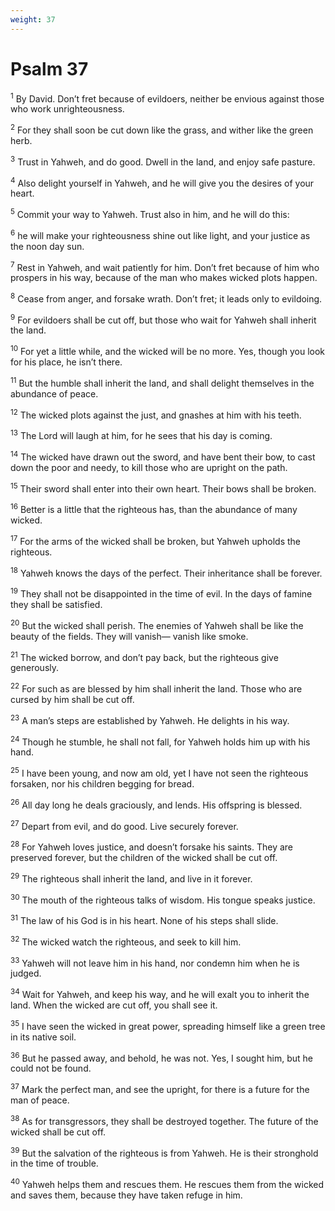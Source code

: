 ```yaml
---
weight: 37
---
```


# Psalm 37

<sup>1</sup> By David. Don’t fret because of evildoers, neither be envious against those who work unrighteousness. 

<sup>2</sup> For they shall soon be cut down like the grass, and wither like the green herb. 

<sup>3</sup> Trust in Yahweh, and do good. Dwell in the land, and enjoy safe pasture. 

<sup>4</sup> Also delight yourself in Yahweh, and he will give you the desires of your heart. 

<sup>5</sup> Commit your way to Yahweh. Trust also in him, and he will do this: 

<sup>6</sup> he will make your righteousness shine out like light, and your justice as the noon day sun. 

<sup>7</sup> Rest in Yahweh, and wait patiently for him. Don’t fret because of him who prospers in his way, because of the man who makes wicked plots happen. 

<sup>8</sup> Cease from anger, and forsake wrath. Don’t fret; it leads only to evildoing. 

<sup>9</sup> For evildoers shall be cut off, but those who wait for Yahweh shall inherit the land. 

<sup>10</sup> For yet a little while, and the wicked will be no more. Yes, though you look for his place, he isn’t there. 

<sup>11</sup> But the humble shall inherit the land, and shall delight themselves in the abundance of peace. 

<sup>12</sup> The wicked plots against the just, and gnashes at him with his teeth. 

<sup>13</sup> The Lord will laugh at him, for he sees that his day is coming. 

<sup>14</sup> The wicked have drawn out the sword, and have bent their bow, to cast down the poor and needy, to kill those who are upright on the path. 

<sup>15</sup> Their sword shall enter into their own heart. Their bows shall be broken. 

<sup>16</sup> Better is a little that the righteous has, than the abundance of many wicked. 

<sup>17</sup> For the arms of the wicked shall be broken, but Yahweh upholds the righteous. 

<sup>18</sup> Yahweh knows the days of the perfect. Their inheritance shall be forever. 

<sup>19</sup> They shall not be disappointed in the time of evil. In the days of famine they shall be satisfied. 

<sup>20</sup> But the wicked shall perish. The enemies of Yahweh shall be like the beauty of the fields. They will vanish— vanish like smoke. 

<sup>21</sup> The wicked borrow, and don’t pay back, but the righteous give generously. 

<sup>22</sup> For such as are blessed by him shall inherit the land. Those who are cursed by him shall be cut off. 

<sup>23</sup> A man’s steps are established by Yahweh. He delights in his way. 

<sup>24</sup> Though he stumble, he shall not fall, for Yahweh holds him up with his hand. 

<sup>25</sup> I have been young, and now am old, yet I have not seen the righteous forsaken, nor his children begging for bread. 

<sup>26</sup> All day long he deals graciously, and lends. His offspring is blessed. 

<sup>27</sup> Depart from evil, and do good. Live securely forever. 

<sup>28</sup> For Yahweh loves justice, and doesn’t forsake his saints. They are preserved forever, but the children of the wicked shall be cut off. 

<sup>29</sup> The righteous shall inherit the land, and live in it forever. 

<sup>30</sup> The mouth of the righteous talks of wisdom. His tongue speaks justice. 

<sup>31</sup> The law of his God is in his heart. None of his steps shall slide. 

<sup>32</sup> The wicked watch the righteous, and seek to kill him. 

<sup>33</sup> Yahweh will not leave him in his hand, nor condemn him when he is judged. 

<sup>34</sup> Wait for Yahweh, and keep his way, and he will exalt you to inherit the land. When the wicked are cut off, you shall see it. 

<sup>35</sup> I have seen the wicked in great power, spreading himself like a green tree in its native soil. 

<sup>36</sup> But he passed away, and behold, he was not. Yes, I sought him, but he could not be found. 

<sup>37</sup> Mark the perfect man, and see the upright, for there is a future for the man of peace. 

<sup>38</sup> As for transgressors, they shall be destroyed together. The future of the wicked shall be cut off. 

<sup>39</sup> But the salvation of the righteous is from Yahweh. He is their stronghold in the time of trouble. 

<sup>40</sup> Yahweh helps them and rescues them. He rescues them from the wicked and saves them, because they have taken refuge in him. 


